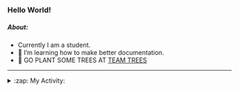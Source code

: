 ### Hello World!

##### About:
- Currently I am a student.
- 🌱 I’m learning how to make better documentation.
- 🌱 GO PLANT SOME TREES AT [TEAM TREES](https://teamtrees.org/)

---
<details>
  <summary>:zap: My Activity:</summary>
  
<!--START_SECTION:waka-->
![Code Time](http://img.shields.io/badge/Code%20Time-1%2C198%20hrs%2049%20mins-blue)

**I'm a Night 🦉** 

```text
🌞 Morning                1877 commits        ██░░░░░░░░░░░░░░░░░░░░░░░   09.98 % 
🌆 Daytime                6421 commits        █████████░░░░░░░░░░░░░░░░   34.13 % 
🌃 Evening                5419 commits        ███████░░░░░░░░░░░░░░░░░░   28.80 % 
🌙 Night                  5099 commits        ███████░░░░░░░░░░░░░░░░░░   27.10 % 
```
📅 **I'm Most Productive on Wednesday** 

```text
Monday                   2651 commits        ████░░░░░░░░░░░░░░░░░░░░░   14.09 % 
Tuesday                  2555 commits        ███░░░░░░░░░░░░░░░░░░░░░░   13.58 % 
Wednesday                4404 commits        ██████░░░░░░░░░░░░░░░░░░░   23.41 % 
Thursday                 2432 commits        ███░░░░░░░░░░░░░░░░░░░░░░   12.93 % 
Friday                   1972 commits        ███░░░░░░░░░░░░░░░░░░░░░░   10.48 % 
Saturday                 1641 commits        ██░░░░░░░░░░░░░░░░░░░░░░░   08.72 % 
Sunday                   3161 commits        ████░░░░░░░░░░░░░░░░░░░░░   16.80 % 
```


📊 **This Week I Spent My Time On** 

```text
🔥 Editors: 
VS Code                  7 hrs 36 mins       ███████████████████░░░░░░   75.93 % 
IntelliJ                 2 hrs 24 mins       ██████░░░░░░░░░░░░░░░░░░░   24.07 % 

🐱‍💻 Projects: 
file-utils               4 hrs 51 mins       ████████████░░░░░░░░░░░░░   48.46 % 
demo                     1 hr 30 mins        ████░░░░░░░░░░░░░░░░░░░░░   15.06 % 
melody-iuvo              1 hr 23 mins        ███░░░░░░░░░░░░░░░░░░░░░░   13.87 % 
leetc                    1 hr 10 mins        ███░░░░░░░░░░░░░░░░░░░░░░   11.73 % 
MavenTest                27 mins             █░░░░░░░░░░░░░░░░░░░░░░░░   04.49 % 
```


 Last Updated on 14/09/2023 08:11:21 UTC
<!--END_SECTION:waka-->
</details>
